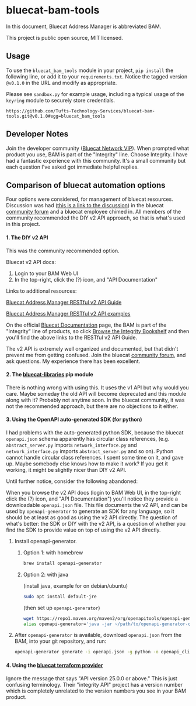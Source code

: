 # bluecat-bam-tools

In this document, Bluecat Address Manager is abbreviated BAM.

This project is public open source, MIT licensed.

## Usage

To use the `bluecat_bam_tools` module in your project, `pip install` the following line, or add it to your `requirements.txt`. Notice the tagged version `@v0.1.0` in the URL and modify as appropriate.

Please see `sandbox.py` for example usage, including a typical usage of the `keyring` module to securely store credentials.

    https://github.com/Tufts-Technology-Services/bluecat-bam-tools.git@v0.1.0#egg=bluecat_bam_tools

## Developer Notes

Join the developer community ([Bluecat Network VIP](https://bluecatnetworks.com/network-vip/)). When prompted what product you use, BAM is part of the "Integrity" line. Choose Integrity. I have had a fantastic experience with this community. It's a small community but each question I've asked got immediate helpful replies.

## Comparison of bluecat automation options

Four options were considered, for management of bluecat resources. Discussion was had ([this is a link to the discussion](https://community.bluecatnetworks.com/integrity-20/automating-bluecat-address-manager-2036?postid=12416#post12416)) in the bluecat [community forum](https://community.bluecatnetworks.com) and a bluecat employee chimed in. All members of the community recommended the DIY v2 API approach, so that is what's used in this project.

#### 1. The DIY v2 API

This was the community recommended option.

Bluecat v2 API docs:

1. Login to your BAM Web UI
2. In the top-right, click the (?) icon, and "API Documentation"

Links to additional resources:

[Bluecat Address Manager RESTful v2 API Guide](https://docs.bluecatnetworks.com/r/Address-Manager-RESTful-v2-API-Guide)

[Bluecat Address Manager RESTful v2 API examples](https://docs.bluecatnetworks.com/r/Address-Manager-RESTful-v2-API-Guide/RESTful-v2-API-examples/9.5.0)

On the official [Bluecat Documentation](https://docs.bluecatnetworks.com) page, the BAM is part of the "Integrity" line of products, so click [Browse the Integrity Bookshelf](https://docs.bluecatnetworks.com/search/books?filters=ft%253AisUnstructured~%2522false%2522*prodname~%2522BlueCat+Integrity%2522&content-lang=en-US) and then you'll find the above links to the RESTful v2 API Guide.

The v2 API is extremely well organized and documented, but that didn't prevent me from getting confused. Join the bluecat [community forum](https://community.bluecatnetworks.com), and ask questions. My experience there has been excellent.

#### 2. The [bluecat-libraries](https://pypi.org/project/bluecat-libraries/) pip module

There is nothing wrong with using this. It uses the v1 API but why would you care. Maybe someday the old API will become deprecated and this module along with it? Probably not anytime soon. In the bluecat community, it was not the recommended approach, but there are no objections to it either.

#### 3. Using the OpenAPI auto-generated SDK (for python)

I had problems with the auto-generated python SDK, because the bluecat `openapi.json` schema apparently has circular class references, (e.g. `abstract_server.py` imports `network_interface.py` and `network_interface.py` imports `abstract_server.py` and so on). Python cannot handle circular class references. I spent some time on it, and gave up. Maybe somebody else knows how to make it work? If you get it working, it might be slightly nicer than DIY v2 API.

Until further notice, consider the following abandoned:

When you browse the v2 API docs (login to BAM Web UI, in the top-right click the (?) icon, and "API Documentation") you'll notice they provide a downloadable `openapi.json` file. This file documents the v2 API, and can be used by `openapi-generator` to generate an SDK for any language, so it should be at least as good as using the v2 API directly. The question of what's better: the SDK or DIY with the v2 API, is a question of whether you find the SDK to provide value on top of using the v2 API directly.

1. Install openapi-generator. 
   1. Option 1: with homebrew

        ```bash
        brew install openapi-generator
        ```

   2. Option 2: with java

        (install java, example for on debian/ubuntu) 
        ```bash
        sudo apt install default-jre
        ```

        (then set up `openapi-generator`)
        ```bash
        wget https://repo1.maven.org/maven2/org/openapitools/openapi-generator-cli/7.6.0/openapi-generator-cli-7.6.0.jar -O openapi-generator-cli.jar
        alias openapi-generator='java -jar ~/path/to/openapi-generator-cli.jar'
        ```

2. After `openapi-generator` is available, download `openapi.json` from the BAM, into your git repository, and run:

    ```bash
    openapi-generator generate -i openapi.json -g python -o openapi_client
    ```

#### 4. Using the [bluecat terraform provider](https://registry.terraform.io/providers/bluecatlabs/bluecat/latest/docs)

Ignore the message that says "API version 25.0.0 or above." This is just confusing terminology. Their "integrity API" project has a version number which is completely unrelated to the version numbers you see in your BAM product.
